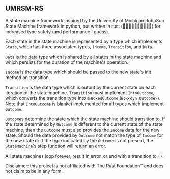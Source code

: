 UMRSM-RS
---
A state machine framework inspired by the University of Michigan RoboSub State Machine framework in python, but written in rust (🚀🚀🚀🚀🚀🔥🔥🔥🚀🚀) for increased type safety (and performance I guess).

Each state in the state machine is represented by a type which implements `State`, which has three associated types, `Income`, `Transition`, and `Data`.

`Data` is the data type which is shared by all states in the state machine and which persists for the duration of the machine's operation.

`Income` is the data type which should be passed to the new state's init method on transition.

`Transition` is the data type which is output by the current state on each iteration of the state machine. `Transition` must implement `IntoOutcome`, which converts the transition type into a `BoxedOutcome` (`Box<dyn Outcome>`). Note that `IntoOutcome` is blanket implemented for all types which implement `Outcome`.

`Outcome`s determine the state which the state machine should transition to. If the state determined by `Outcome` is different to the current state of the state machine, then the `Outcome` must also provides the `Income` data for the new state. Should the data provided by `Outcome` not match the type of `Income` for the new state or if the type indicated by the `Outcome` is not present, the `StateMachine`'s step function will return an error.

All state machines loop forever, result in error, or end with a transition to `()`.

Disclaimer: this project is not affiliated with The Rust Foundation™ and does not claim to be in any form.